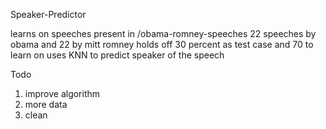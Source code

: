 Speaker-Predictor

learns on speeches present in /obama-romney-speeches
22 speeches by obama and 22 by mitt romney
holds off 30 percent as test case and 70 to learn on
uses KNN to predict speaker of the speech

Todo
1. improve algorithm
2. more data
3. clean